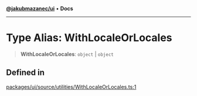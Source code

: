 [**@jakubmazanec/ui**](../README.md) • **Docs**

---

# Type Alias: WithLocaleOrLocales

> **WithLocaleOrLocales**: `object` \| `object`

## Defined in

[packages/ui/source/utilities/WithLocaleOrLocales.ts:1](https://github.com/jakubmazanec/tools/blob/4809b04453aafb35a917917e0b4964a9ec0cd132/packages/ui/source/utilities/WithLocaleOrLocales.ts#L1)
